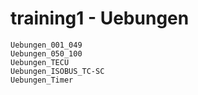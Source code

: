 # training1 - Uebungen

```{toctree}
Uebungen_001_049
Uebungen_050_100
Uebungen_TECU
Uebungen_ISOBUS_TC-SC
Uebungen_Timer
```
